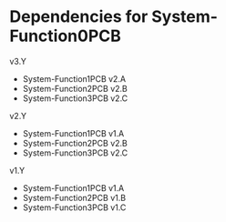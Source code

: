 # Dependencies for System-Function0PCB
v3.Y
- System-Function1PCB v2.A
- System-Function2PCB v2.B
- System-Function3PCB v2.C

v2.Y
- System-Function1PCB v1.A
- System-Function2PCB v2.B
- System-Function3PCB v2.C

v1.Y
- System-Function1PCB v1.A
- System-Function2PCB v1.B
- System-Function3PCB v1.C